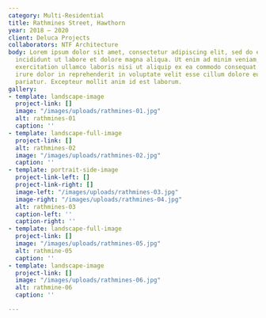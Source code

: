 ```yaml
---
category: Multi-Residential
title: Rathmines Street, Hawthorn
year: 2018 — 2020
client: Deluca Projects
collaborators: NTF Architecture
body: Lorem ipsum dolor sit amet, consectetur adipiscing elit, sed do eiusmod tempor
  incididunt ut labore et dolore magna aliqua. Ut enim ad minim veniam, quis nostrud
  exercitation ullamco laboris nisi ut aliquip ex ea commodo consequat. Duis aute
  irure dolor in reprehenderit in voluptate velit esse cillum dolore eu fugiat nulla
  pariatur. Excepteur mollit anim id est laborum.
gallery:
- template: landscape-image
  project-link: []
  image: "/images/uploads/rathmines-01.jpg"
  alt: rathmines-01
  caption: ''
- template: landscape-full-image
  project-link: []
  alt: rathmines-02
  image: "/images/uploads/rathmines-02.jpg"
  caption: ''
- template: portrait-side-image
  project-link-left: []
  project-link-right: []
  image-left: "/images/uploads/rathmines-03.jpg"
  image-right: "/images/uploads/rathmines-04.jpg"
  alt: rathmines-03
  caption-left: ''
  caption-right: ''
- template: landscape-full-image
  project-link: []
  image: "/images/uploads/rathmines-05.jpg"
  alt: rathmine-05
  caption: ''
- template: landscape-image
  project-link: []
  image: "/images/uploads/rathmines-06.jpg"
  alt: rathmine-06
  caption: ''

---
```


